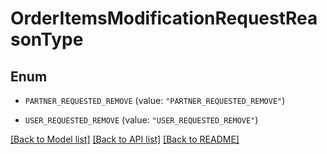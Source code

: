 # OrderItemsModificationRequestReasonType

## Enum


* `PARTNER_REQUESTED_REMOVE` (value: `"PARTNER_REQUESTED_REMOVE"`)

* `USER_REQUESTED_REMOVE` (value: `"USER_REQUESTED_REMOVE"`)


[[Back to Model list]](../README.md#documentation-for-models) [[Back to API list]](../README.md#documentation-for-api-endpoints) [[Back to README]](../README.md)



